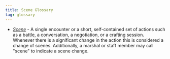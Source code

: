 ```yaml
---
title: Scene Glossary
tag: glossary
---
```

* *[Scene](mmyodpgBRqauELyd53FT6g)* - A single encounter or a short, self-contained set of actions such as a battle, a conversation, a negotiation, or a crafting session. Whenever there is a significant change in the action this is considered a change of scenes. Additionally, a marshal or staff member may call "scene" to indicate a scene change.